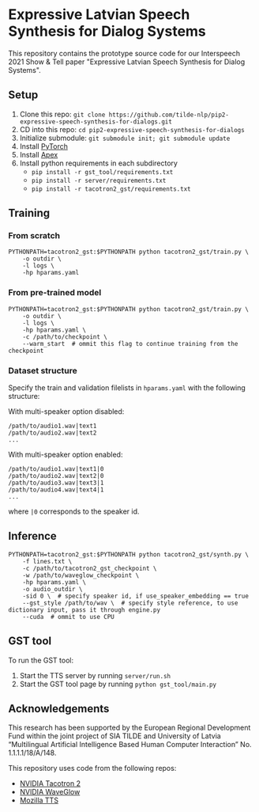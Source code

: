 # Expressive Latvian Speech Synthesis for Dialog Systems

This repository contains the prototype source code for our Interspeech 2021 Show & Tell paper "Expressive Latvian Speech Synthesis for Dialog Systems".

## Setup

1. Clone this repo: `git clone https://github.com/tilde-nlp/pip2-expressive-speech-synthesis-for-dialogs.git`
2. CD into this repo: `cd pip2-expressive-speech-synthesis-for-dialogs`
3. Initialize submodule: `git submodule init; git submodule update`
4. Install [PyTorch]
5. Install [Apex]
6. Install python requirements in each subdirectory 
    - `pip install -r gst_tool/requirements.txt`
    - `pip install -r server/requirements.txt`
    - `pip install -r tacotron2_gst/requirements.txt`

## Training

### From scratch

```
PYTHONPATH=tacotron2_gst:$PYTHONPATH python tacotron2_gst/train.py \
	-o outdir \
	-l logs \
	-hp hparams.yaml
```

### From pre-trained model

```
PYTHONPATH=tacotron2_gst:$PYTHONPATH python tacotron2_gst/train.py \
	-o outdir \
	-l logs \
	-hp hparams.yaml \
	-c /path/to/checkpoint \
	--warm_start  # ommit this flag to continue training from the checkpoint
```

### Dataset structure

Specify the train and validation filelists in `hparams.yaml` with the following structure:

With multi-speaker option disabled:
```
/path/to/audio1.wav|text1
/path/to/audio2.wav|text2
...
```

With multi-speaker option enabled:
```
/path/to/audio1.wav|text1|0
/path/to/audio2.wav|text2|0
/path/to/audio3.wav|text3|1
/path/to/audio4.wav|text4|1
...
```
where `|0` corresponds to the speaker id.

## Inference

```
PYTHONPATH=tacotron2_gst:$PYTHONPATH python tacotron2_gst/synth.py \
	-f lines.txt \
	-c /path/to/tacotron2_gst_checkpoint \
	-w /path/to/waveglow_checkpoint \
	-hp hparams.yaml \
	-o audio_outdir \
	-sid 0 \  # specify speaker id, if use_speaker_embedding == true
	--gst_style /path/to/wav \  # specify style reference, to use dictionary input, pass it through engine.py
	--cuda  # ommit to use CPU
```

## GST tool

To run the GST tool:
1. Start the TTS server by running `server/run.sh`
2. Start the GST tool page by running `python gst_tool/main.py`

## Acknowledgements

This research has been supported by the European Regional Development Fund within the joint project of SIA TILDE and University of Latvia “Multilingual Artificial Intelligence Based Human Computer Interaction” No. 1.1.1.1/18/A/148.

This repository uses code from the following repos:
* [NVIDIA Tacotron 2](https://github.com/NVIDIA/tacotron2)
* [NVIDIA WaveGlow](https://github.com/NVIDIA/waveglow)
* [Mozilla TTS](https://github.com/mozilla/TTS)


[pytorch]: https://github.com/pytorch/pytorch#installation
[Apex]: https://github.com/nvidia/apex